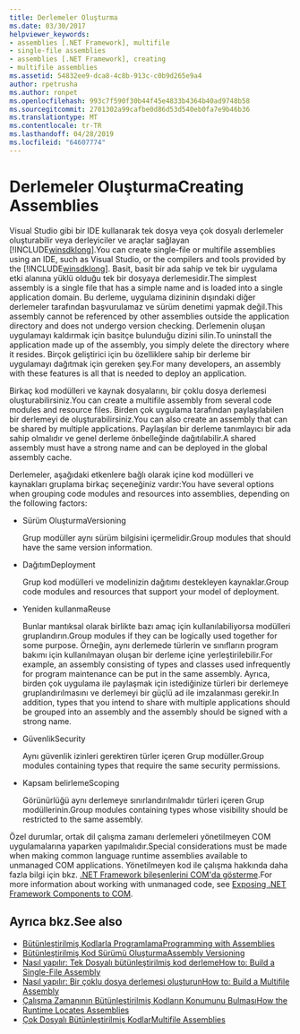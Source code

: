 ```yaml
---
title: Derlemeler Oluşturma
ms.date: 03/30/2017
helpviewer_keywords:
- assemblies [.NET Framework], multifile
- single-file assemblies
- assemblies [.NET Framework], creating
- multifile assemblies
ms.assetid: 54832ee9-dca8-4c8b-913c-c0b9d265e9a4
author: rpetrusha
ms.author: ronpet
ms.openlocfilehash: 993c7f590f30b44f45e4833b4364b40ad9748b58
ms.sourcegitcommit: 2701302a99cafbe0d86d53d540eb0fa7e9b46b36
ms.translationtype: MT
ms.contentlocale: tr-TR
ms.lasthandoff: 04/28/2019
ms.locfileid: "64607774"
---
```

# <a name="creating-assemblies"></a><span data-ttu-id="ab638-102">Derlemeler Oluşturma</span><span class="sxs-lookup"><span data-stu-id="ab638-102">Creating Assemblies</span></span>

<span data-ttu-id="ab638-103">Visual Studio gibi bir IDE kullanarak tek dosya veya çok dosyalı derlemeler oluşturabilir veya derleyiciler ve araçlar sağlayan [!INCLUDE[winsdklong](../../../includes/winsdklong-md.md)].</span><span class="sxs-lookup"><span data-stu-id="ab638-103">You can create single-file or multifile assemblies using an IDE, such as Visual Studio, or the compilers and tools provided by the [!INCLUDE[winsdklong](../../../includes/winsdklong-md.md)].</span></span> <span data-ttu-id="ab638-104">Basit, basit bir ada sahip ve tek bir uygulama etki alanına yüklü olduğu tek bir dosyaya derlemesidir.</span><span class="sxs-lookup"><span data-stu-id="ab638-104">The simplest assembly is a single file that has a simple name and is loaded into a single application domain.</span></span> <span data-ttu-id="ab638-105">Bu derleme, uygulama dizininin dışındaki diğer derlemeler tarafından başvurulamaz ve sürüm denetimi yapmak değil.</span><span class="sxs-lookup"><span data-stu-id="ab638-105">This assembly cannot be referenced by other assemblies outside the application directory and does not undergo version checking.</span></span> <span data-ttu-id="ab638-106">Derlemenin oluşan uygulamayı kaldırmak için basitçe bulunduğu dizini silin.</span><span class="sxs-lookup"><span data-stu-id="ab638-106">To uninstall the application made up of the assembly, you simply delete the directory where it resides.</span></span> <span data-ttu-id="ab638-107">Birçok geliştirici için bu özelliklere sahip bir derleme bir uygulamayı dağıtmak için gereken şey.</span><span class="sxs-lookup"><span data-stu-id="ab638-107">For many developers, an assembly with these features is all that is needed to deploy an application.</span></span>

<span data-ttu-id="ab638-108">Birkaç kod modülleri ve kaynak dosyalarını, bir çoklu dosya derlemesi oluşturabilirsiniz.</span><span class="sxs-lookup"><span data-stu-id="ab638-108">You can create a multifile assembly from several code modules and resource files.</span></span> <span data-ttu-id="ab638-109">Birden çok uygulama tarafından paylaşılabilen bir derlemeyi de oluşturabilirsiniz.</span><span class="sxs-lookup"><span data-stu-id="ab638-109">You can also create an assembly that can be shared by multiple applications.</span></span> <span data-ttu-id="ab638-110">Paylaşılan bir derleme tanımlayıcı bir ada sahip olmalıdır ve genel derleme önbelleğinde dağıtılabilir.</span><span class="sxs-lookup"><span data-stu-id="ab638-110">A shared assembly must have a strong name and can be deployed in the global assembly cache.</span></span>

<span data-ttu-id="ab638-111">Derlemeler, aşağıdaki etkenlere bağlı olarak içine kod modülleri ve kaynakları gruplama birkaç seçeneğiniz vardır:</span><span class="sxs-lookup"><span data-stu-id="ab638-111">You have several options when grouping code modules and resources into assemblies, depending on the following factors:</span></span>

- <span data-ttu-id="ab638-112">Sürüm Oluşturma</span><span class="sxs-lookup"><span data-stu-id="ab638-112">Versioning</span></span>

     <span data-ttu-id="ab638-113">Grup modüller aynı sürüm bilgisini içermelidir.</span><span class="sxs-lookup"><span data-stu-id="ab638-113">Group modules that should have the same version information.</span></span>

- <span data-ttu-id="ab638-114">Dağıtım</span><span class="sxs-lookup"><span data-stu-id="ab638-114">Deployment</span></span>

     <span data-ttu-id="ab638-115">Grup kod modülleri ve modelinizin dağıtımı destekleyen kaynaklar.</span><span class="sxs-lookup"><span data-stu-id="ab638-115">Group code modules and resources that support your model of deployment.</span></span>

- <span data-ttu-id="ab638-116">Yeniden kullanma</span><span class="sxs-lookup"><span data-stu-id="ab638-116">Reuse</span></span>

     <span data-ttu-id="ab638-117">Bunlar mantıksal olarak birlikte bazı amaç için kullanılabiliyorsa modülleri gruplandırın.</span><span class="sxs-lookup"><span data-stu-id="ab638-117">Group modules if they can be logically used together for some purpose.</span></span> <span data-ttu-id="ab638-118">Örneğin, aynı derlemede türlerin ve sınıfların program bakımı için kullanılmayan oluşan bir derleme içine yerleştirilebilir.</span><span class="sxs-lookup"><span data-stu-id="ab638-118">For example, an assembly consisting of types and classes used infrequently for program maintenance can be put in the same assembly.</span></span> <span data-ttu-id="ab638-119">Ayrıca, birden çok uygulama ile paylaşmak için istediğinize türleri bir derlemeye gruplandırılmasını ve derlemeyi bir güçlü ad ile imzalanması gerekir.</span><span class="sxs-lookup"><span data-stu-id="ab638-119">In addition, types that you intend to share with multiple applications should be grouped into an assembly and the assembly should be signed with a strong name.</span></span>

- <span data-ttu-id="ab638-120">Güvenlik</span><span class="sxs-lookup"><span data-stu-id="ab638-120">Security</span></span>

     <span data-ttu-id="ab638-121">Aynı güvenlik izinleri gerektiren türler içeren Grup modüller.</span><span class="sxs-lookup"><span data-stu-id="ab638-121">Group modules containing types that require the same security permissions.</span></span>

- <span data-ttu-id="ab638-122">Kapsam belirleme</span><span class="sxs-lookup"><span data-stu-id="ab638-122">Scoping</span></span>

     <span data-ttu-id="ab638-123">Görünürlüğü aynı derlemeye sınırlandırılmalıdır türleri içeren Grup modüllerinin.</span><span class="sxs-lookup"><span data-stu-id="ab638-123">Group modules containing types whose visibility should be restricted to the same assembly.</span></span>

<span data-ttu-id="ab638-124">Özel durumlar, ortak dil çalışma zamanı derlemeleri yönetilmeyen COM uygulamalarına yaparken yapılmalıdır.</span><span class="sxs-lookup"><span data-stu-id="ab638-124">Special considerations must be made when making common language runtime assemblies available to unmanaged COM applications.</span></span> <span data-ttu-id="ab638-125">Yönetilmeyen kod ile çalışma hakkında daha fazla bilgi için bkz. [.NET Framework bileşenlerini COM'da gösterme](../../../docs/framework/interop/exposing-dotnet-components-to-com.md).</span><span class="sxs-lookup"><span data-stu-id="ab638-125">For more information about working with unmanaged code, see [Exposing .NET Framework Components to COM](../../../docs/framework/interop/exposing-dotnet-components-to-com.md).</span></span>

## <a name="see-also"></a><span data-ttu-id="ab638-126">Ayrıca bkz.</span><span class="sxs-lookup"><span data-stu-id="ab638-126">See also</span></span>

- [<span data-ttu-id="ab638-127">Bütünleştirilmiş Kodlarla Programlama</span><span class="sxs-lookup"><span data-stu-id="ab638-127">Programming with Assemblies</span></span>](../../../docs/framework/app-domains/programming-with-assemblies.md)
- [<span data-ttu-id="ab638-128">Bütünleştirilmiş Kod Sürümü Oluşturma</span><span class="sxs-lookup"><span data-stu-id="ab638-128">Assembly Versioning</span></span>](../../../docs/framework/app-domains/assembly-versioning.md)
- [<span data-ttu-id="ab638-129">Nasıl yapılır: Tek Dosyalı bütünleştirilmiş kod derleme</span><span class="sxs-lookup"><span data-stu-id="ab638-129">How to: Build a Single-File Assembly</span></span>](../../../docs/framework/app-domains/how-to-build-a-single-file-assembly.md)
- [<span data-ttu-id="ab638-130">Nasıl yapılır: Bir çoklu dosya derlemesi oluşturun</span><span class="sxs-lookup"><span data-stu-id="ab638-130">How to: Build a Multifile Assembly</span></span>](../../../docs/framework/app-domains/how-to-build-a-multifile-assembly.md)
- [<span data-ttu-id="ab638-131">Çalışma Zamanının Bütünleştirilmiş Kodların Konumunu Bulması</span><span class="sxs-lookup"><span data-stu-id="ab638-131">How the Runtime Locates Assemblies</span></span>](../../../docs/framework/deployment/how-the-runtime-locates-assemblies.md)
- [<span data-ttu-id="ab638-132">Çok Dosyalı Bütünleştirilmiş Kodlar</span><span class="sxs-lookup"><span data-stu-id="ab638-132">Multifile Assemblies</span></span>](../../../docs/framework/app-domains/multifile-assemblies.md)